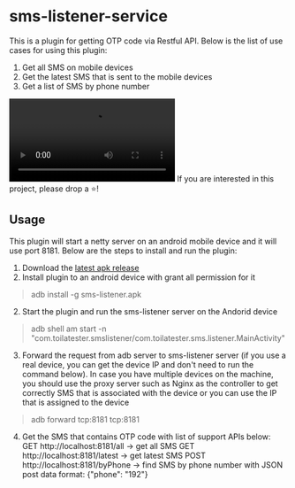 

# sms-listener-service
This is a plugin for getting OTP code via Restful API. Below is the list of use cases for using this plugin:
1. Get all SMS on mobile devices
2. Get the latest SMS that is sent to the mobile devices
3. Get a list of SMS by phone number

![android-demo](/docs/demo/android-demo.mp4)
If you are interested in this project, please drop a ⭐!

## Usage

This plugin will start a netty server on an android mobile device and it will use port 8181. Below are the steps to install and run the plugin:
1. Download the [latest apk release](https://github.com/toilatester/sms-listener-service/releases)
1. Install plugin to an android device with grant all permission for it

> adb install -g sms-listener.apk

2. Start the plugin and run the sms-listener server on the Andorid device

> adb shell am start -n
> "com.toilatester.smslistener/com.toilatester.sms.listener.MainActivity"

3. Forward the request from adb server to sms-listener server (if you use a real device, you can get the device IP and don't need to run the command below). In case you have multiple devices on the machine, you should use the proxy server such as Nginx as the controller to get correctly SMS that is associated with the device or you can use the IP that is assigned to the device

> adb forward tcp:8181 tcp:8181

4. Get the SMS that contains OTP code with list of support APIs below:
GET http://localhost:8181/all -> get all SMS
GET http://localhost:8181/latest -> get latest SMS
POST http://localhost:8181/byPhone -> find SMS by phone number with JSON post data format: {"phone": "192"}